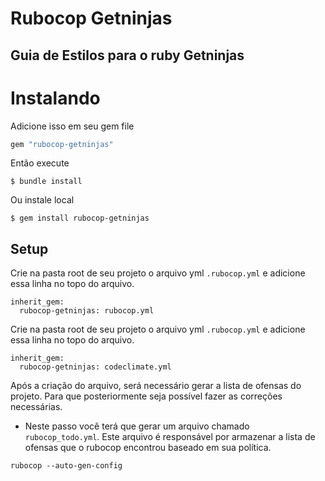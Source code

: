 # Rubocop Getninjas

## Guia de Estilos para o ruby Getninjas

# Instalando

Adicione isso em seu gem file

```ruby
gem "rubocop-getninjas"
```

Então execute

```shell
$ bundle install
```

Ou instale local

```shell
$ gem install rubocop-getninjas
```

## Setup

Crie na pasta root de seu projeto o arquivo yml `.rubocop.yml` e adicione essa linha no topo do arquivo.

```
inherit_gem:
  rubocop-getninjas: rubocop.yml

```

Crie na pasta root de seu projeto o arquivo yml `.rubocop.yml` e adicione essa linha no topo do arquivo.
```
inherit_gem:
  rubocop-getninjas: codeclimate.yml
```


Após a criação do arquivo, será necessário gerar a lista de ofensas do projeto. Para que posteriormente seja possível fazer as correções necessárias.

- Neste passo você terá que gerar um arquivo chamado `rubocop_todo.yml`. Este arquivo é responsável por armazenar a lista de ofensas que o rubocop encontrou baseado em sua política.

```
rubocop --auto-gen-config
```
